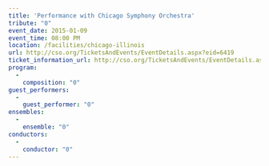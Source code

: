 ```yaml
---
title: 'Performance with Chicago Symphony Orchestra'
tribute: "0"
event_date: 2015-01-09
event_time: 08:00 PM
location: /facilities/chicago-illinois
url: http://cso.org/TicketsAndEvents/EventDetails.aspx?eid=6419
ticket_information_url: http://cso.org/TicketsAndEvents/EventDetails.aspx?eid=6419
program: 
  -
    composition: "0"
guest_performers: 
  -
    guest_performer: "0"
ensembles: 
  -
    ensemble: "0"
conductors: 
  -
    conductor: "0"
---
```

